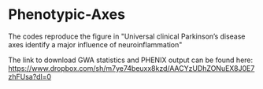 # Phenotypic-Axes
The codes reproduce the figure in "Universal clinical Parkinson’s disease axes identify  a major influence of neuroinflammation"

The link to download GWA statistics and PHENIX output can be found here: https://www.dropbox.com/sh/m7ye74beuxx8kzd/AACYzUDhZONuEX8J0E7zhFUsa?dl=0
